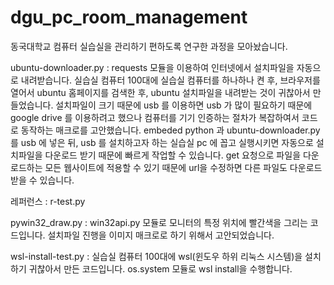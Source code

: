 # dgu_pc_room_management
동국대학교 컴퓨터 실습실을 관리하기 편하도록 연구한 과정을 모아놨습니다.

ubuntu-downloader.py : requests 모듈을 이용하여 인터넷에서 설치파일을 자동으로 내려받습니다.
실습실 컴퓨터 100대에 실습실 컴퓨터를 하나하나 켠 후, 브라우저를 열어서 ubuntu 홈페이지를 검색한 후, ubuntu 설치파일을 내려받는 것이 귀찮아서 만들었습니다. 설치파일이 크기 때문에 usb 를 이용하면 usb 가 많이 필요하기 때문에
google drive 를 이용하려고 했으나 컴퓨터를 기기 인증하는 절차가 복잡하여서 코드로 동작하는 매크로를 고안했습니다. embeded python 과 ubuntu-downloader.py 를  usb 에 넣은 뒤, usb 를 설치하고자 하는 실습실 pc 에 꼽고 실행시키면 자동으로 설치파일을 다운로드 받기 때문에 빠르게 작업할 수 있습니다.
get 요청으로 파일을 다운로드하는 모든 웹사이트에 적용할 수 있기 때문에 url을 수정하면 다른 파일도 다운로드 받을 수 있습니다.

레퍼런스 : r-test.py

pywin32_draw.py : win32api.py 모듈로 모니터의 특정 위치에 빨간색을 그리는 코드입니다. 설치파일 진행을 이미지 매크로로 하기 위해서 고안되었습니다.

wsl-install-test.py : 실습실 컴퓨터 100대에 wsl(윈도우 하위 리눅스 시스템)을 설치하기 귀찮아서 만든 코드입니다. os.system 모듈로 wsl install을 수행합니다.

